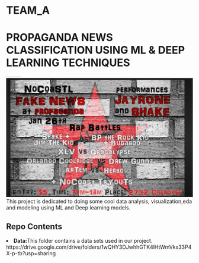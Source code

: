 # TEAM_A
# PROPAGANDA NEWS CLASSIFICATION USING ML & DEEP LEARNING TECHNIQUES
![Alt text](https://github.com/DATA-606-FALL-2022/TEAM_A/blob/main/images/Screenshot_20221029_022630.png)
This project is dedicated to doing some cool data analysis, visualization,eda and modeling using ML and Deep learning models.
## Repo Contents
  <li><b>Data:</b>This folder  contains a data sets used in our project.
 https://drive.google.com/drive/folders/1wQHY3DJwhhGTK4lHtWmVks33P4X-p-tb?usp=sharing
  </li>
